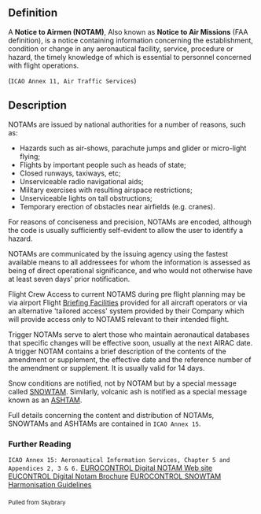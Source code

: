 
## Definition

A **Notice to Airmen (NOTAM)**, Also known as **Notice to Air Missions** (FAA definition), is a notice containing information concerning the establishment, condition or change in any aeronautical facility, service, procedure or hazard, the timely knowledge of which is essential to personnel concerned with flight operations.

(```ICAO Annex 11, Air Traffic Services```)

## Description

NOTAMs are issued by national authorities for a number of reasons, such as:

- Hazards such as air-shows, parachute jumps and glider or micro-light flying;
- Flights by important people such as heads of state;
- Closed runways, taxiways, etc;
- Unserviceable radio navigational aids;
- Military exercises with resulting airspace restrictions;
- Unserviceable lights on tall obstructions;
- Temporary erection of obstacles near airfields (e.g. cranes).

For reasons of conciseness and precision, NOTAMs are encoded, although the code is usually sufficiently self-evident to allow the user to identify a hazard.

NOTAMs are communicated by the issuing agency using the fastest available means to all addressees for whom the information is assessed as being of direct operational significance, and who would not otherwise have at least seven days' prior notification.

Flight Crew Access to current NOTAMS during pre flight planning may be via airport Flight [Briefing Facilities](https://skybrary.aero/index.php/Briefing_Facilities) provided for all aircraft operators or via an alternative 'tailored access' system provided by their Company which will provide access only to NOTAMS relevant to their intended flight.

Trigger NOTAMs serve to alert those who maintain aeronautical databases that specific changes will be effective soon, usually at the next AIRAC date. A trigger NOTAM contains a brief description of the contents of the amendment or supplement, the effective date and the reference number of the amendment or supplement. It is usually valid for 14 days.

Snow conditions are notified, not by NOTAM but by a special message called [SNOWTAM](https://skybrary.aero/index.php/SNOWTAM). Similarly, volcanic ash is notified as a special message known as an [ASHTAM](https://skybrary.aero/index.php/ASHTAM).

Full details concerning the content and distribution of NOTAMs, SNOWTAMs and ASHTAMs are contained in ```ICAO Annex 15```.

### Further Reading

```ICAO Annex 15: Aeronautical Information Services, Chapter 5 and Appendices 2, 3 & 6.```
[EUROCONTROL Digital NOTAM Web site](https://www.ead.eurocontrol.int/cms-eadbasic/opencms/en/ead-evolutions/digital-notam/)
[EUCONTROL Digital Notam Brochure](https://skybrary.aero/bookshelf/books/2073.pdf)
[EUROCONTROL SNOWTAM Harmonisation Guidelines](https://skybrary.aero/bookshelf/books/2074.pdf)

<sub>Pulled from</sub> [<sub>Skybrary</sub>](https://skybrary.aero/articles/notice-airmen-notam)
